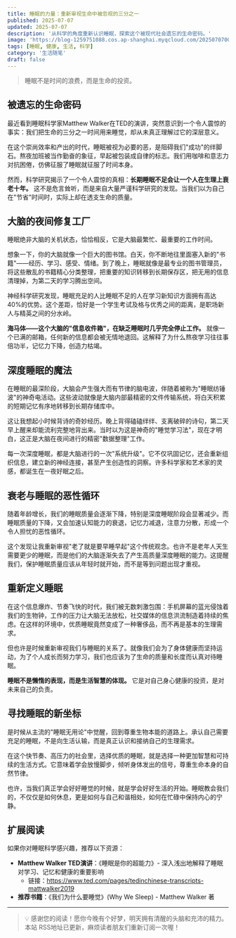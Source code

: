 ```yaml
---
title: 睡眠的力量：重新审视生命中被忽视的三分之一
published: 2025-07-07
updated: 2025-07-07
description: '从科学的角度重新认识睡眠，探索这个被现代社会遗忘的生命密码。'
image: 'https://blog-1259751088.cos.ap-shanghai.myqcloud.com/20250707004239754.png?imageSlim'
tags: [睡眠, 健康, 生活, 科学]
category: '生活随笔'
draft: false
---
```


> 睡眠不是时间的浪费，而是生命的投资。

## 被遗忘的生命密码

最近看到睡眠科学家Matthew Walker在TED的演讲，突然意识到一个令人震惊的事实：我们把生命的三分之一时间用来睡觉，却从未真正理解过它的深层意义。

在这个崇尚效率和产出的时代，睡眠被视为必要的恶，是阻碍我们"成功"的绊脚石。熬夜加班被当作勤奋的象征，早起被包装成自律的标志。我们用咖啡和意志力对抗困倦，仿佛征服了睡眠就征服了时间本身。

然而，科学研究揭示了一个令人震惊的真相：**长期睡眠不足会让一个人在生理上衰老十年。** 这不是危言耸听，而是来自大量严谨科学研究的发现。当我们以为自己在"节省"时间时，实际上却在透支生命的质量。

## 大脑的夜间修复工厂

睡眠绝非大脑的关机状态，恰恰相反，它是大脑最繁忙、最重要的工作时间。

想象一下，你的大脑就像一个巨大的图书馆。白天，你不断地往里面塞入新的"书籍"——经历、学习、感受、情绪。到了晚上，睡眠就像是最专业的图书管理员，将这些散乱的书籍精心分类整理，把重要的知识转移到长期保存区，把无用的信息清理掉，为第二天的学习腾出空间。

神经科学研究发现，睡眠充足的人比睡眠不足的人在学习新知识方面拥有高达40%的优势。这个差距，恰好是一个学生考试及格与优秀之间的距离，是职场新人与精英之间的分水岭。

**海马体——这个大脑的"信息收件箱"，在缺乏睡眠时几乎完全停止工作。** 就像一个已满的邮箱，任何新的信息都会被无情地退回。这解释了为什么熬夜学习往往事倍功半，记忆力下降，创造力枯竭。

## 深度睡眠的魔法

在睡眠的最深阶段，大脑会产生强大而有节律的脑电波，伴随着被称为"睡眠纺锤波"的神奇电活动。这些波动就像是大脑内部最精密的文件传输系统，将白天积累的短期记忆有序地转移到长期存储库中。

这让我想起小时候背诗的奇妙经历。晚上背得磕磕绊绊、支离破碎的诗句，第二天早上醒来却能流利完整地背出来。当时以为这是神奇的"睡觉学习法"，现在才明白，这正是大脑在夜间进行的精密"数据整理"工作。

每一次深度睡眠，都是大脑进行的一次"系统升级"。它不仅巩固记忆，还会重新组织信息，建立新的神经连接，甚至产生创造性的洞察。许多科学家和艺术家的灵感，都诞生在一夜好眠之后。

## 衰老与睡眠的恶性循环

随着年龄增长，我们的睡眠质量会逐渐下降，特别是深度睡眠阶段会显著减少。而睡眠质量的下降，又会加速认知能力的衰退，记忆力减退，注意力分散，形成一个令人担忧的恶性循环。

这个发现让我重新审视"老了就是要早睡早起"这个传统观念。也许不是老年人天生需要更少的睡眠，而是他们的大脑逐渐失去了产生高质量深度睡眠的能力。这提醒我们，保护睡眠质量应该从年轻时就开始，而不是等到问题出现才重视。

## 重新定义睡眠

在这个信息爆炸、节奏飞快的时代，我们被无数刺激包围：手机屏幕的蓝光侵蚀着我们的生物钟，工作的压力让大脑无法放松，社交媒体的信息洪流制造着持续的焦虑。在这样的环境中，优质睡眠竟然变成了一种奢侈品，而不再是基本的生理需求。

但也许是时候重新审视我们与睡眠的关系了。就像我们会为了身体健康而坚持运动，为了个人成长而努力学习，我们也应该为了生命的质量和长度而认真对待睡眠。

**睡眠不是懒惰的表现，而是生活智慧的体现。** 它是对自己身心健康的投资，是对未来自己的负责。

## 寻找睡眠的新坐标

是时候从主流的"睡眠无用论"中觉醒，回到尊重生物本能的道路上。承认自己需要充足的睡眠，不是向生活认输，而是真正认识和接纳自己的生理需求。

在这个快节奏、高压力的社会里，选择优质的睡眠，就是选择一种更加智慧和可持续的生活方式。它意味着学会放慢脚步，倾听身体发出的信号，尊重生命本身的自然节律。

也许，当我们真正学会好好睡觉的时候，就是学会好好生活的开始。睡眠教会我们的，不仅仅是如何休息，更是如何与自己和谐相处，如何在忙碌中保持内心的宁静。

## 扩展阅读

如果你对睡眠科学感兴趣，推荐以下资源：

- **Matthew Walker TED演讲**：《睡眠是你的超能力》- 深入浅出地解释了睡眠对学习、记忆和健康的重要影响
  - 链接：https://www.ted.com/pages/tedinchinese-transcripts-mattwalker2019
- **推荐书籍**：《我们为什么要睡觉》(Why We Sleep) - Matthew Walker 著

---

> 💡 感谢您的阅读！愿你今晚有个好梦，明天拥有清醒的头脑和充沛的精力。
> 本站 RSS地址已更新，麻烦读者朋友们重新订阅一次喔！
